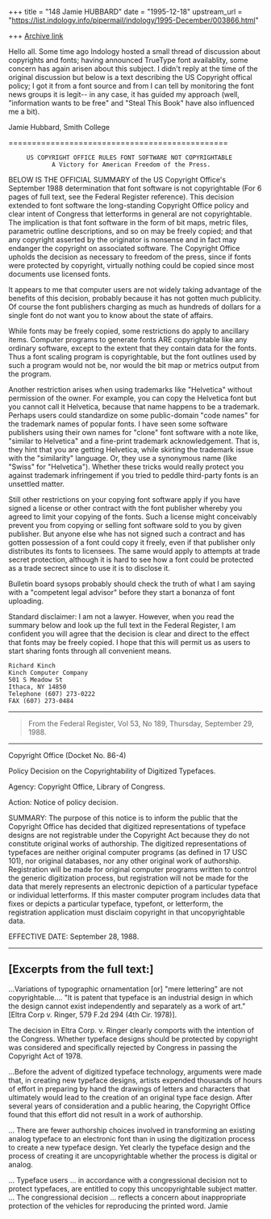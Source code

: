 +++
title = "148 Jamie HUBBARD"
date = "1995-12-18"
upstream_url = "https://list.indology.info/pipermail/indology/1995-December/003866.html"

+++
[Archive link](https://list.indology.info/pipermail/indology/1995-December/003866.html)

Hello all. Some time ago Indology hosted a small thread of discussion 
about copyrights and fonts; having announced TrueType font availablity, 
some concern has again arisen about this subject. I didn't reply at the 
time of the original discussion but below is a text describing the US 
Copyright offical policy; I got it from a font source and from I can 
tell by monitoring the font news groups it is legit-- in any case, it has 
guided my approach (well, "information wants to be free" and "Steal This 
Book" have also influenced me a bit).

Jamie Hubbard, Smith College

===============================================

         US COPYRIGHT OFFICE RULES FONT SOFTWARE NOT COPYRIGHTABLE
                A Victory for American Freedom of the Press.


BELOW IS THE OFFICIAL SUMMARY of the US Copyright Office's September 1988
determination that font software is not copyrightable (For 6 pages of full
text, see the Federal Register reference).  This decision extended to font
software the long-standing Copyright Office policy and clear intent of
Congress that letterforms in general are not copyrightable.  The implication
is that font software in the form of bit maps, metric files, parametric
outline descriptions, and so on may be freely copied; and that any copyright
asserted by the originator is nonsense and in fact may endanger the copyright
on associated software.  The Copyright Office upholds the decision as necessary
to freedom of the press, since if fonts were protected by copyright, virtually
nothing could be copied since most documents use licensed fonts.

It appears to me that computer users are not widely taking advantage of the
benefits of this decision, probably because it has not gotten much publicity.
Of course the font publishers charging as much as hundreds of dollars for a
single font do not want you to know about the state of affairs.

While fonts may be freely copied, some restrictions do apply to ancillary
items.  Computer programs to generate fonts ARE copyrightable like any
ordinary software, except to the extent that they contain data for the fonts.
Thus a font scaling program is copyrightable, but the font outlines used by
such a program would not be, nor would the bit map or metrics output from the
program.

Another restriction arises when using trademarks like "Helvetica" without
permission of the owner.  For example, you can copy the Helvetica font but
you cannot call it Helvetica, because that name happens to be a trademark.
Perhaps users could standardize on some public-domain "code names" for the
trademark names of popular fonts.  I have seen some software publishers using
their own names for "clone" font software with a note like, "similar to
Helvetica" and a fine-print trademark acknowledgement.  That is, they hint
that you are getting Helvetica, while skirting the trademark issue with the
"similarity" language.  Or, they use a synonymous name (like "Swiss" for
"Helvetica").  Whether these tricks would really protect you against trademark
infringement if you tried to peddle third-party fonts is an unsettled matter.

Still other restrictions on your copying font software apply if you have signed
a license or other contract with the font publisher whereby you agreed to
limit your copying of the fonts.  Such a license might conceivably prevent you
from copying or selling font software sold to you by given publisher.
But anyone else whe has not signed such a contract and has gotten possession
of a font could copy it freely, even if that publisher only distributes its
fonts to licensees.  The same would apply to attempts at trade secret
protection, although it is hard to see how a font could be protected as a
trade secrect since to use it is to disclose it.

Bulletin board sysops probably should check the truth of what I am saying with
a "competent legal advisor" before they start a bonanza of font uploading.

Standard disclaimer: I am not a lawyer.  However, when you read the summary
below and look up the full text in the Federal Register, I am confident
you will agree that the decision is clear and direct to the effect that fonts
may be freely copied.  I hope that this will permit us as users to start sharing
fonts through all convenient means.

    Richard Kinch
    Kinch Computer Company
    501 S Meadow St
    Ithaca, NY 14850
    Telephone (607) 273-0222
    FAX (607) 273-0484

------------------------------------------------------------------------------ 
>From the Federal Register, Vol 53, No 189, Thursday, September 29, 1988.
------------------------------------------------------------------------------ 

Copyright Office (Docket No. 86-4)

Policy Decision on the Copyrightability of Digitized Typefaces.

Agency: Copyright Office, Library of Congress.

Action: Notice of policy decision.

SUMMARY: The purpose of this notice is to inform the public that the Copyright
Office has decided that digitized representations of typeface designs are not
registrable under the Copyright Act because they do not constitute original
works of authorship.  The digitized representations of typefaces are neither
original computer programs (as defined in 17 USC 101), nor original databases,
nor any other original work of authorship.  Registration will be made for
original computer programs written to control the generic digitization
process, but registration will not be made for the data that merely represents
an electronic depiction of a particular typeface or individual letterforms.
If this master computer program includes data that fixes or depicts a
particular typeface, typefont, or letterform, the registration application
must disclaim copyright in that uncopyrightable data.

EFFECTIVE DATE: September 28, 1988.

------------------------------------------------------------------------------ 
[Excerpts from the full text:]
------------------------------------------------------------------------------ 

...Variations of typographic ornamentation [or] "mere lettering" are not
copyrightable.... "It is patent that typeface is an industrial design in which
the design cannot exist independently and separately as a work of art." [Eltra
Corp v. Ringer, 579 F.2d 294 (4th Cir. 1978)].

The decision in Eltra Corp. v. Ringer clearly comports with the intention of
the Congress.  Whether typeface designs should be protected by copyright was
considered and specifically rejected by Congress in passing the Copyright Act
of 1978.

...Before the advent of digitized typeface technology, arguments were made
that, in creating new typeface designs, artists expended thousands of hours of
effort in preparing by hand the drawings of letters and characters that
ultimately would lead to the creation of an original type face design.  After
several years of consideration and a public hearing, the Copyright Office
found that this effort did not result in a work of authorship.

... There are fewer authorship choices involved in transforming an existing
analog typeface to an electronic font than in using the digitization process
to create a new typeface design.  Yet clearly the typeface design and the
process of creating it are uncopyrightable whether the process is digital or
analog.

... Typeface users ... in accordance with a congressional decision not to
protect typefaces, are entitled to copy this uncopyrightable subject matter.
... The congressional decision ... reflects a concern about inappropriate
protection of the vehicles for reproducing the printed word.
Jamie 





